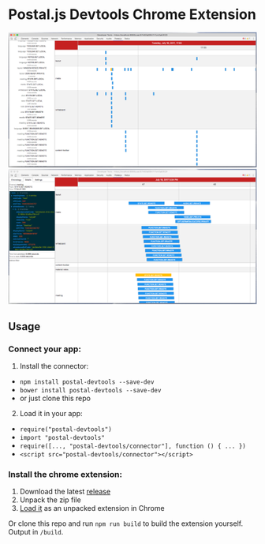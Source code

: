 # Postal.js Devtools Chrome Extension

![screenshot 1](demo1.png)
![screenshot 2](demo2.png)

## Usage

### Connect your app:

1. Install the connector:
  - `npm install postal-devtools --save-dev`
  - `bower install postal-devtools --save-dev`
  - or just clone this repo

2. Load it in your app:
  - `require("postal-devtools")`
  - `import "postal-devtools"`
  - `require([..., "postal-devtools/connector"], function () { ... })`
  - `<script src="postal-devtools/connector"></script>`

### Install the chrome extension:

1. Download the latest [release](https://github.com/EyalAr/postal.js-devtools/releases)
2. Unpack the zip file
3. [Load it](https://developer.chrome.com/extensions/getstarted#unpacked) as an unpacked extension in Chrome

Or clone this repo and run `npm run build` to build the extension yourself.
Output in `/build`.
